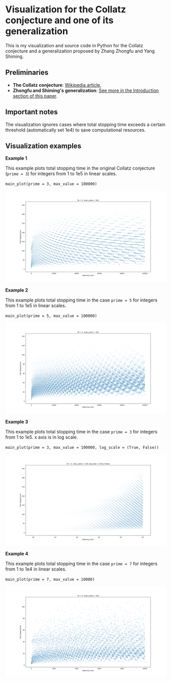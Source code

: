 # Visualization for the Collatz conjecture and one of its generalization

This is my visualization and source code in Python for the Collatz conjecture and a generalization proposed by Zhang Zhongfu and Yang Shiming. 

## Preliminaries

- **The Collatz conjecture**: [Wikipedia article],
- **Zhongfu and Shiming's generalization**: [See more in the Introduction section of this paper].

## Important notes
The visualization ignores cases where total stopping time exceeds a certain threshold (automatically set 1e4) to save computational resources.

## Visualization examples

**Example 1**

This example plots total stopping time in the original Collatz conjecture (`prime = 3`) for integers from 1 to 1e5 in linear scales.

`main_plot(prime = 3, max_value = 100000)`

![ex1](Examples/ex1.png)

**Example 2**

This example plots total stopping time in the case `prime = 5` for integers from 1 to 1e5 in linear scales.

`main_plot(prime = 5, max_value = 100000)`

![ex2](Examples/ex2.png)

**Example 3**

This example plots total stopping time in the case `prime = 3` for integers from 1 to 1e5. x axis is in log scale.

`main_plot(prime = 3, max_value = 100000, log_scale = (True, False))`

![ex3](Examples/ex3.png)

**Example 4**

This example plots total stopping time in the case `prime = 7` for integers from 1 to 1e4 in linear scales.

`main_plot(prime = 7, max_value = 10000)`

![ex4](Examples/ex4.png)

[Wikipedia article]: https://en.wikipedia.org/wiki/Collatz_conjecture
[See more in the Introduction section of this paper]: http://web.mit.edu/rsi/www/pdfs/papers/2004/2004-lesjohn.pdf
